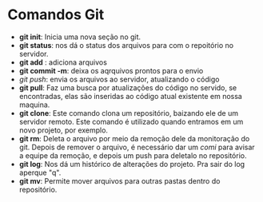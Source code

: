 # Comandos Git

- **git init**: Inicia uma nova seção no git.
- **git status**: nos dá o status dos arquivos para com o repoitório no servidor.
- **git add** : adiciona arquivos
- **git commit -m**: deixa os aqrquivos prontos para o envio
- *git push*: envia os arquivos ao servidor, atualizando o código
- **git pull**: Faz uma busca por atualizações do código no servido, 
se encontradas, elas são inseridas ao código atual existente em nossa maquina.
- **git clone**: Este comando clona um repositório, baizando ele de um servidor remoto.
Este comando é utilizado quando entramos em um novo projeto, por exemplo.
- **git rm**: Deleta o arquivo por meio da remoção dele da monitoração do git. Depois de remover o arquivo, é necessário
dar um *comi* para avisar a equipe da remoção, e depois um push para deletalo no repositório.
- **git log**: Nos dá um histórico de alterações do projeto. Pra sair do log aperque "q".
- **git mv**: Permite mover arquivos para outras pastas dentro do repositório.
